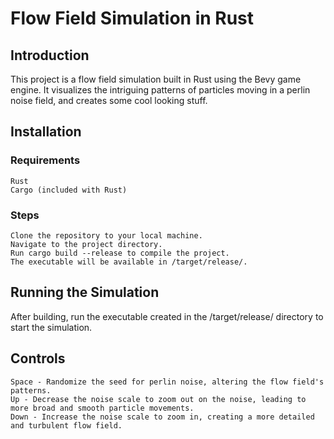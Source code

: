 # Flow Field Simulation in Rust
## Introduction

This project is a flow field simulation built in Rust using the Bevy game engine. It visualizes the intriguing patterns of particles moving in a perlin noise field, and creates some cool looking stuff.
## Installation
### Requirements

    Rust
    Cargo (included with Rust)

### Steps

    Clone the repository to your local machine.
    Navigate to the project directory.
    Run cargo build --release to compile the project.
    The executable will be available in /target/release/.

## Running the Simulation
After building, run the executable created in the /target/release/ directory to start the simulation.

## Controls

    Space - Randomize the seed for perlin noise, altering the flow field's patterns.
    Up - Decrease the noise scale to zoom out on the noise, leading to more broad and smooth particle movements.
    Down - Increase the noise scale to zoom in, creating a more detailed and turbulent flow field.

